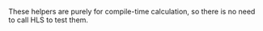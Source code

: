 These helpers are purely for compile-time calculation, so there is no need to call HLS to test them.
